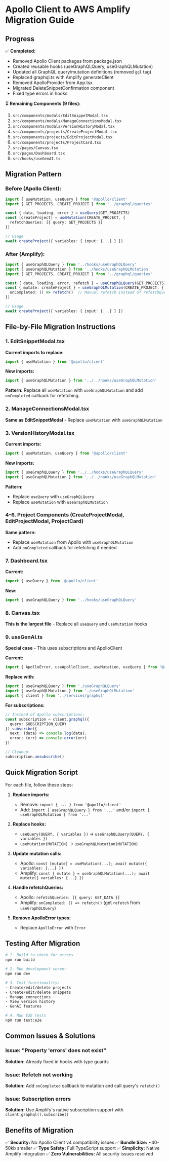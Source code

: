 # Apollo Client to AWS Amplify Migration Guide

## Progress

✅ **Completed:**
- Removed Apollo Client packages from package.json
- Created reusable hooks (useGraphQLQuery, useGraphQLMutation)
- Updated all GraphQL query/mutation definitions (removed `gql` tag)
- Replaced graphql.ts with Amplify generateClient
- Removed ApolloProvider from App.tsx
- Migrated DeleteSnippetConfirmation component
- Fixed type errors in hooks

⏳ **Remaining Components (9 files):**

1. `src/components/modals/EditSnippetModal.tsx`
2. `src/components/modals/ManageConnectionsModal.tsx`
3. `src/components/modals/VersionHistoryModal.tsx`
4. `src/components/projects/CreateProjectModal.tsx`
5. `src/components/projects/EditProjectModal.tsx`
6. `src/components/projects/ProjectCard.tsx`
7. `src/pages/Canvas.tsx`
8. `src/pages/Dashboard.tsx`
9. `src/hooks/useGenAI.ts`

## Migration Pattern

### Before (Apollo Client):
```typescript
import { useMutation, useQuery } from '@apollo/client'
import { GET_PROJECTS, CREATE_PROJECT } from '../graphql/queries'

const { data, loading, error } = useQuery(GET_PROJECTS)
const [createProject] = useMutation(CREATE_PROJECT, {
  refetchQueries: [{ query: GET_PROJECTS }]
})

// Usage
await createProject({ variables: { input: {...} } })
```

### After (Amplify):
```typescript
import { useGraphQLQuery } from '../hooks/useGraphQLQuery'
import { useGraphQLMutation } from '../hooks/useGraphQLMutation'
import { GET_PROJECTS, CREATE_PROJECT } from '../graphql/queries'

const { data, loading, error, refetch } = useGraphQLQuery(GET_PROJECTS)
const { mutate: createProject } = useGraphQLMutation(CREATE_PROJECT, {
  onCompleted: () => refetch()  // Manual refetch instead of refetchQueries
})

// Usage
await createProject({ variables: { input: {...} } })
```

## File-by-File Migration Instructions

### 1. EditSnippetModal.tsx
**Current imports to replace:**
```typescript
import { useMutation } from '@apollo/client'
```

**New imports:**
```typescript
import { useGraphQLMutation } from '../../hooks/useGraphQLMutation'
```

**Pattern:** Replace all `useMutation` with `useGraphQLMutation` and add `onCompleted` callback for refetching.

### 2. ManageConnectionsModal.tsx
**Same as EditSnippetModal** - Replace `useMutation` with `useGraphQLMutation`

### 3. VersionHistoryModal.tsx
**Current imports:**
```typescript
import { useMutation, useQuery } from '@apollo/client'
```

**New imports:**
```typescript
import { useGraphQLQuery } from '../../hooks/useGraphQLQuery'
import { useGraphQLMutation } from '../../hooks/useGraphQLMutation'
```

**Pattern:**
- Replace `useQuery` with `useGraphQLQuery`
- Replace `useMutation` with `useGraphQLMutation`

### 4-6. Project Components (CreateProjectModal, EditProjectModal, ProjectCard)
**Same pattern:**
- Replace `useMutation` from Apollo with `useGraphQLMutation`
- Add `onCompleted` callback for refetching if needed

### 7. Dashboard.tsx
**Current:**
```typescript
import { useQuery } from '@apollo/client'
```

**New:**
```typescript
import { useGraphQLQuery } from '../hooks/useGraphQLQuery'
```

### 8. Canvas.tsx
**This is the largest file** - Replace all `useQuery` and `useMutation` hooks

### 9. useGenAI.ts
**Special case** - This uses subscriptions and ApolloClient

**Current:**
```typescript
import { ApolloError, useApolloClient, useMutation, useQuery } from '@apollo/client'
```

**Replace with:**
```typescript
import { useGraphQLQuery } from './useGraphQLQuery'
import { useGraphQLMutation } from './useGraphQLMutation'
import { client } from '../services/graphql'
```

**For subscriptions:**
```typescript
// Instead of Apollo subscriptions:
const subscription = client.graphql({
  query: SUBSCRIPTION_QUERY
}).subscribe({
  next: (data) => console.log(data),
  error: (err) => console.error(err)
})

// Cleanup:
subscription.unsubscribe()
```

## Quick Migration Script

For each file, follow these steps:

1. **Replace imports:**
   - Remove: `import { ... } from '@apollo/client'`
   - Add: `import { useGraphQLQuery } from '...'` and/or `import { useGraphQLMutation } from '...'`

2. **Replace hooks:**
   - `useQuery(QUERY, { variables })` → `useGraphQLQuery(QUERY, { variables })`
   - `useMutation(MUTATION)` → `useGraphQLMutation(MUTATION)`

3. **Update mutation calls:**
   - Apollo: `const [mutate] = useMutation(...); await mutate({ variables: {...} })`
   - Amplify: `const { mutate } = useGraphQLMutation(...); await mutate({ variables: {...} })`

4. **Handle refetchQueries:**
   - Apollo: `refetchQueries: [{ query: GET_DATA }]`
   - Amplify: `onCompleted: () => refetch()` (get `refetch` from `useGraphQLQuery`)

5. **Remove ApolloError types:**
   - Replace `ApolloError` with `Error`

## Testing After Migration

```bash
# 1. Build to check for errors
npm run build

# 2. Run development server
npm run dev

# 3. Test functionality:
- Create/edit/delete projects
- Create/edit/delete snippets
- Manage connections
- View version history
- GenAI features

# 4. Run E2E tests
npm run test:e2e
```

## Common Issues & Solutions

### Issue: "Property 'errors' does not exist"
**Solution:** Already fixed in hooks with type guards

### Issue: Refetch not working
**Solution:** Add `onCompleted` callback to mutation and call query's `refetch()`

### Issue: Subscription errors
**Solution:** Use Amplify's native subscription support with `client.graphql().subscribe()`

## Benefits of Migration

✅ **Security:** No Apollo Client v4 compatibility issues
✅ **Bundle Size:** ~40-50kb smaller
✅ **Type Safety:** Full TypeScript support
✅ **Simplicity:** Native Amplify integration
✅ **Zero Vulnerabilities:** All security issues resolved
